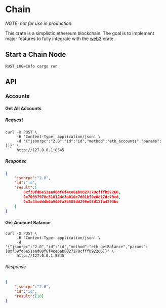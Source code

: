# Chain

_NOTE: not for use in production_

This crate is a simplistic ethereum blockchain. The goal is to implement major features to fully integrate with the [web3](../web3) crate.

## Start a Chain Node

```shell
RUST_LOG=info cargo run
```

## API

### Accounts

#### Get All Accounts

##### Request
```shell
curl -X POST \
     -H 'Content-Type: application/json' \
     -d '{"jsonrpc":"2.0","id":"id","method":"eth_accounts","params":[]}' \
     http://127.0.0.1:8545
```

##### Response

```json
{
    "jsonrpc":"2.0",
    "id":"id",
    "result":[
        0xf39fd6e51aad88f6f4ce6ab8827279cfffb92266,
        0x70997970c51812dc3a010c7d01b50e0d17dc79c8,
        0x3c44cdddb6a900fa2b585dd299e03d12fa4293bc
    ]
}
```

#### Get Account Balance

```shell
curl -X POST \
     -H 'Content-Type: application/json' \
     -d '{"jsonrpc":"2.0","id":"id","method":"eth_getBalance","params":[0xf39fd6e51aad88f6f4ce6ab8827279cfffb92266]}' \
     http://127.0.0.1:8545
```

###### Response

```json
{
    "jsonrpc":"2.0",
    "id":"id",
    "result":[10]
}
```